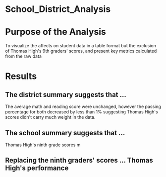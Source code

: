 # School_District_Analysis

# Purpose of the Analysis

To visualize the affects on student data in a table format but the exclusion of Thomas High's 9th graders' scores, and present key metrics calculated from the raw data

# Results

## The district summary suggests that ...

The average math and reading score were unchanged, however the passing percentage for both decreased by less than 1% suggesting Thomas High's scores didn't carry much weight in the data.

## The school summary suggests that ...

Thomas High's ninth grade scores m


## Replacing the ninth graders' scores ... Thomas High's performance

